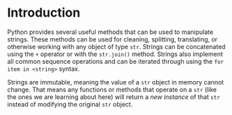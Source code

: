 # Introduction

Python provides several useful methods that can be used to manipulate strings.
These methods can be used for cleaning, splitting, translating, or otherwise working with any object of type `str`.
Strings can be concatenated using the `+` operator or with the `str.join()` method.
Strings also implement all common sequence operations and can be iterated through using the `for item in <string>` syntax.

Strings are immutable, meaning the value of a `str` object in memory cannot change.
That means any functions or methods that operate on a `str` (like the ones we are learning about here) will return a _new instance_ of that `str` instead of modifying the original `str` object.
